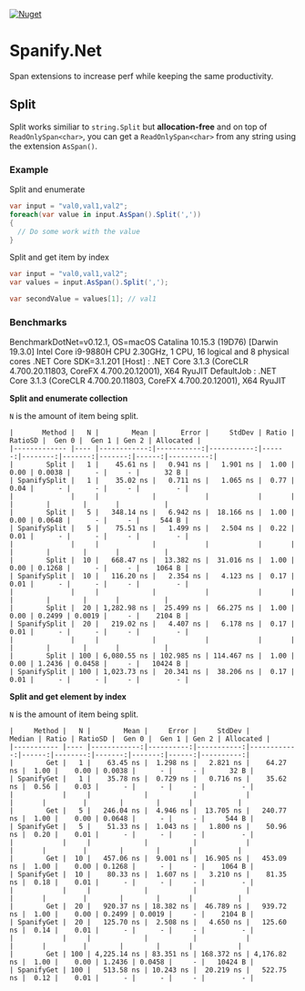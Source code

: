 [![Nuget](https://img.shields.io/nuget/v/Spanify.Net)](https://www.nuget.org/packages/Spanify.Net/)

# Spanify.Net

Span extensions to increase perf while keeping the same productivity.

## Split
Split works similiar to `string.Split` but **allocation-free** and on top of `ReadOnlySpan<char>`, you can get a `ReadOnlySpan<char>` from any string using the extension `AsSpan()`.

### Example

Split and enumerate
```csharp
var input = "val0,val1,val2";
foreach(var value in input.AsSpan().Split(','))
{
  // Do some work with the value
}
```

Split and get item by index
```csharp
var input = "val0,val1,val2";
var values = input.AsSpan().Split(',');

var secondValue = values[1]; // val1
```

### Benchmarks

BenchmarkDotNet=v0.12.1, OS=macOS Catalina 10.15.3 (19D76) [Darwin 19.3.0]
Intel Core i9-9880H CPU 2.30GHz, 1 CPU, 16 logical and 8 physical cores
.NET Core SDK=3.1.201
  [Host]     : .NET Core 3.1.3 (CoreCLR 4.700.20.11803, CoreFX 4.700.20.12001), X64 RyuJIT
  DefaultJob : .NET Core 3.1.3 (CoreCLR 4.700.20.11803, CoreFX 4.700.20.12001), X64 RyuJIT


**Split and enumerate collection**

`N` is the amount of item being split.


```
|       Method |   N |        Mean |      Error |     StdDev | Ratio | RatioSD |  Gen 0 |  Gen 1 | Gen 2 | Allocated |
|------------- |---- |------------:|-----------:|-----------:|------:|--------:|-------:|-------:|------:|----------:|
|        Split |   1 |    45.61 ns |   0.941 ns |   1.901 ns |  1.00 |    0.00 | 0.0038 |      - |     - |      32 B |
| SpanifySplit |   1 |    35.02 ns |   0.711 ns |   1.065 ns |  0.77 |    0.04 |      - |      - |     - |         - |
|              |     |             |            |            |       |         |        |        |       |           |
|        Split |   5 |   348.14 ns |   6.942 ns |  18.166 ns |  1.00 |    0.00 | 0.0648 |      - |     - |     544 B |
| SpanifySplit |   5 |    75.51 ns |   1.499 ns |   2.504 ns |  0.22 |    0.01 |      - |      - |     - |         - |
|              |     |             |            |            |       |         |        |        |       |           |
|        Split |  10 |   668.47 ns |  13.382 ns |  31.016 ns |  1.00 |    0.00 | 0.1268 |      - |     - |    1064 B |
| SpanifySplit |  10 |   116.20 ns |   2.354 ns |   4.123 ns |  0.17 |    0.01 |      - |      - |     - |         - |
|              |     |             |            |            |       |         |        |        |       |           |
|        Split |  20 | 1,282.98 ns |  25.499 ns |  66.275 ns |  1.00 |    0.00 | 0.2499 | 0.0019 |     - |    2104 B |
| SpanifySplit |  20 |   219.02 ns |   4.407 ns |   6.178 ns |  0.17 |    0.01 |      - |      - |     - |         - |
|              |     |             |            |            |       |         |        |        |       |           |
|        Split | 100 | 6,080.55 ns | 102.985 ns | 114.467 ns |  1.00 |    0.00 | 1.2436 | 0.0458 |     - |   10424 B |
| SpanifySplit | 100 | 1,023.73 ns |  20.341 ns |  38.206 ns |  0.17 |    0.01 |      - |      - |     - |         - |
```

**Split and get element by index**

`N` is the amount of item being split.

```
|     Method |   N |        Mean |     Error |     StdDev |      Median | Ratio | RatioSD |  Gen 0 |  Gen 1 | Gen 2 | Allocated |
|----------- |---- |------------:|----------:|-----------:|------------:|------:|--------:|-------:|-------:|------:|----------:|
|        Get |   1 |    63.45 ns |  1.298 ns |   2.821 ns |    64.27 ns |  1.00 |    0.00 | 0.0038 |      - |     - |      32 B |
| SpanifyGet |   1 |    35.78 ns |  0.729 ns |   0.716 ns |    35.62 ns |  0.56 |    0.03 |      - |      - |     - |         - |
|            |     |             |           |            |             |       |         |        |        |       |           |
|        Get |   5 |   246.04 ns |  4.946 ns |  13.705 ns |   240.77 ns |  1.00 |    0.00 | 0.0648 |      - |     - |     544 B |
| SpanifyGet |   5 |    51.33 ns |  1.043 ns |   1.800 ns |    50.96 ns |  0.20 |    0.01 |      - |      - |     - |         - |
|            |     |             |           |            |             |       |         |        |        |       |           |
|        Get |  10 |   457.06 ns |  9.001 ns |  16.905 ns |   453.09 ns |  1.00 |    0.00 | 0.1268 |      - |     - |    1064 B |
| SpanifyGet |  10 |    80.33 ns |  1.607 ns |   3.210 ns |    81.35 ns |  0.18 |    0.01 |      - |      - |     - |         - |
|            |     |             |           |            |             |       |         |        |        |       |           |
|        Get |  20 |   920.37 ns | 18.382 ns |  46.789 ns |   939.72 ns |  1.00 |    0.00 | 0.2499 | 0.0019 |     - |    2104 B |
| SpanifyGet |  20 |   125.70 ns |  2.508 ns |   4.650 ns |   125.60 ns |  0.14 |    0.01 |      - |      - |     - |         - |
|            |     |             |           |            |             |       |         |        |        |       |           |
|        Get | 100 | 4,225.14 ns | 83.351 ns | 168.372 ns | 4,176.82 ns |  1.00 |    0.00 | 1.2436 | 0.0458 |     - |   10424 B |
| SpanifyGet | 100 |   513.58 ns | 10.243 ns |  20.219 ns |   522.75 ns |  0.12 |    0.01 |      - |      - |     - |         - |
```
